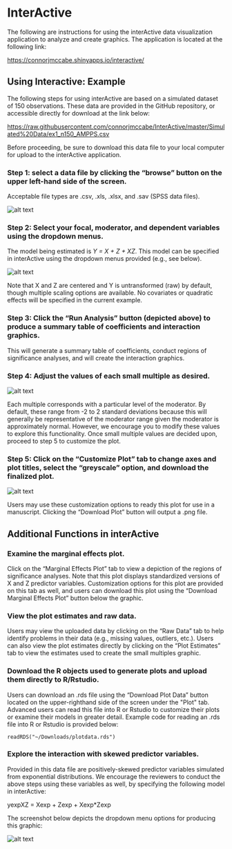 # InterActive

The following are instructions for using the interActive data visualization application to analyze and create graphics. The application is located at the following link:

https://connorjmccabe.shinyapps.io/interactive/

## Using Interactive: Example

The following steps for using interActive are based on a simulated dataset of 150 observations. These data are provided in the GitHub repository, or accessible directly for download at the link below:

https://raw.githubusercontent.com/connorjmccabe/InterActive/master/Simulated%20Data/ex1_n150_AMPPS.csv

Before proceeding, be sure to download this data file to your local computer for upload to the interActive application.

### Step 1: select a data file by clicking the “browse” button on the upper left-hand side of the screen.

Acceptable file types are .csv, .xls, .xlsx, and .sav (SPSS data files).

![alt text](https://github.com/connorjmccabe/InterActive/blob/master/Picture1.png)

### Step 2: Select your focal, moderator, and dependent variables using the dropdown menus.

The model being estimated is *Y = X + Z + XZ*. This model can be specified in interActive using the dropdown menus provided (e.g., see below).

![alt text](https://github.com/connorjmccabe/InterActive/blob/master/Picture2.png)

Note that X and Z are centered and Y is untransformed (raw) by default, though multiple scaling options are available. No covariates or quadratic effects will be specified in the current example.

### Step 3: Click the “Run Analysis” button (depicted above) to produce a summary table of coefficients and interaction graphics.

This will generate a summary table of coefficients, conduct regions of significance analyses, and will create the interaction graphics.

### Step 4: Adjust the values of each small multiple as desired.

![alt text](https://github.com/connorjmccabe/InterActive/blob/master/Picture3.png)

Each multiple corresponds with a particular level of the moderator. By default, these range from -2 to 2 standard deviations because this will generally be representative of the moderator range given the moderator is approximately normal. However, we encourage you to modify these values to explore this functionality. Once small multiple values are decided upon, proceed to step 5 to customize the plot.

### Step 5: Click on the “Customize Plot” tab to change axes and plot titles, select the “greyscale” option, and download the finalized plot.

![alt text](https://github.com/connorjmccabe/InterActive/blob/master/Picture4.png)

Users may use these customization options to ready this plot for use in a manuscript. Clicking the “Download Plot” button will output a .png file.

## Additional Functions in interActive

### Examine the marginal effects plot.

Click on the “Marginal Effects Plot” tab to view a depiction of the regions of significance analyses. Note that this plot displays standardized versions of X and Z predictor variables. Customization options for this plot are provided on this tab as well, and users can download this plot using the “Download Marginal Effects Plot” button below the graphic.

### View the plot estimates and raw data.

Users may view the uploaded data by clicking on the “Raw Data” tab to help identify problems in their data (e.g., missing values, outliers, etc.). Users can also view the plot estimates directly by clicking on the “Plot Estimates” tab to view the estimates used to create the small multiples graphic. 

### Download the R objects used to generate plots and upload them directly to R/Rstudio.

Users can download an .rds file using the “Download Plot Data” button located on the upper-righthand side of the screen under the "Plot" tab. Advanced users can read this file into R or Rstudio to customize their plots or examine their models in greater detail. Example code for reading an .rds file into R or Rstudio is provided below:

```
readRDS("~/Downloads/plotdata.rds")
```

### Explore the interaction with skewed predictor variables.

Provided in this data file are positively-skewed predictor variables simulated from exponential distributions. We encourage the reviewers to conduct the above steps using these variables as well, by specifying the following model in interActive: 

yexpXZ = Xexp + Zexp + Xexp*Zexp

The screenshot below depicts the dropdown menu options for producing this graphic:

![alt text](https://github.com/connorjmccabe/InterActive/blob/master/Picture5.png)
